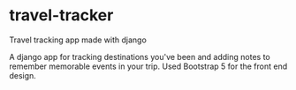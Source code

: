 # travel-tracker
Travel tracking app made with django


A django app for tracking destinations you've been and adding notes to remember memorable events in your trip. Used Bootstrap 5 for the front end design.
